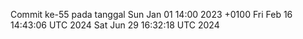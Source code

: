 Commit ke-55 pada tanggal Sun Jan 01 14:00 2023 +0100
Fri Feb 16 14:43:06 UTC 2024
Sat Jun 29 16:32:18 UTC 2024
